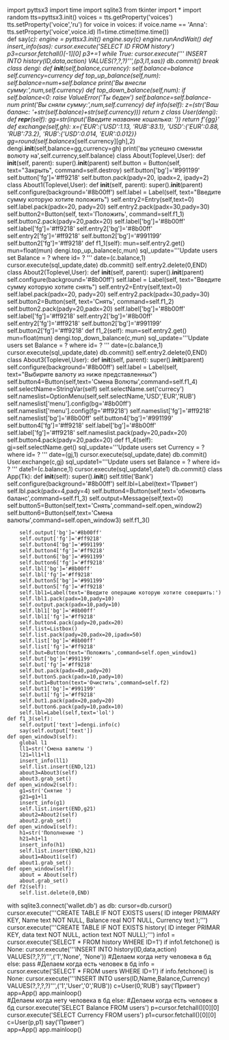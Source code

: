 import pyttsx3
import time
import sqlite3
from tkinter import *
import random
tts=pyttsx3.init()
voices = tts.getProperty('voices')
tts.setProperty('voice','ru')
for voice in voices:
    if voice.name == 'Anna':
        tts.setProperty('voice',voice.id)
l1=time.ctime(time.time())        
def say(*c):
    engine = pyttsx3.init()
    engine.say(c)
    engine.runAndWait()
def insert_info(sas):
    cursor.execute('SELECT ID FROM history')
    p3=cursor.fetchall()[-1][0]
    p3+=1
    while True:
        cursor.execute(''' INSERT INTO history(ID,data,action)
VALUES(?,?,?)''',(p3,l1,sas))
        db.commit()
        break
class dengi:
    def __init__(self,balance,currency):
        self.balance=balance
        self.currency=currency
    def top_up_balance(self,num):
        self.balance=num+self.balance
        print('Вы внесли сумму:',num,self.currency)
    def top_down_balance(self,num):
        if self.balance<0:
            raise ValueError('Ты беден')
        self.balance=self.balance-num
        print('Вы сняли сумму:',num,self.currency)
    def info(self):
        z=(str('Ваш баланс: '+str(self.balance)+str(self.currency)))
        return z
class User(dengi):
    def __repr__(self):
        gg=str(input('Введите название кошелька: '))
        return f'{gg}'  
    def exchange(self,gh):
        x={'EUR':{'USD':1.13,
                  'RUB':83.1},
           'USD':{'EUR':0.88,
                  'RUB':73.2},
           'RUB':{'USD':0.014,
                  'EUR':0.012}}
        gg=round(self.balance*x[self.currency][gh],2)
        dengi.__init__(self,balance=gg,currency=gh)
        print('вы успешно сменили волюту на',self.currency,self.balance)
class About(Toplevel,User):
    def __init__(self, parent):
        super().__init__(parent)
        self.button = Button(self, text="Закрыть", command=self.destroy)
        self.button['bg']='#991199'
        self.button['fg']='#ff9218'
        self.button.pack(pady=20, ipadx=2, ipady=2)
class About1(Toplevel,User):
    def __init__(self, parent):
        super().__init__(parent)
        self.configure(background='#8b00ff')
        self.label = Label(self, text="Введите сумму которую хотите положить")
        self.entry2=Entry(self,text=0)
        self.label.pack(padx=20, pady=20)
        self.entry2.pack(padx=30,pady=30)
        self.button2=Button(self,  text='Положить', command=self.f1_1)
        self.button2.pack(pady=20,padx=20)
        self.label['bg']='#8b00ff'
        self.label['fg']='#ff9218'
        self.entry2['bg']='#8b00ff'
        self.entry2['fg']='#ff9218' 
        self.button2['bg']='#991199'
        self.button2['fg']='#ff9218'
    def f1_1(self):
        mun=self.entry2.get()
        mun=float(mun)
        dengi.top_up_balance(c,mun)
        sql_update='''Update users set Balance = ? where id= ? '''
        date=(c.balance,1)
        cursor.execute(sql_update,date)
        db.commit()
        self.entry2.delete(0,END)
class About2(Toplevel,User):
     def __init__(self, parent):
        super().__init__(parent)
        self.configure(background='#8b00ff')
        self.label = Label(self, text="Введите сумму которую хотите снять")
        self.entry2=Entry(self,text=0)
        self.label.pack(padx=20, pady=20)
        self.entry2.pack(padx=30,pady=30)
        self.button2=Button(self,  text='Снять', command=self.f1_2)
        self.button2.pack(pady=20,padx=20)
        self.label['bg']='#8b00ff'
        self.label['fg']='#ff9218'
        self.entry2['bg']='#8b00ff'
        self.entry2['fg']='#ff9218'
        self.button2['bg']='#991199'
        self.button2['fg']='#ff9218'
     def f1_2(self):
        mun=self.entry2.get()
        mun=float(mun)
        dengi.top_down_balance(c,mun)
        sql_update='''Update users set Balance = ? where id= ? '''
        date=(c.balance,1)
        cursor.execute(sql_update,date)
        db.commit()
        self.entry2.delete(0,END)
class About3(Toplevel,User):
    def __init__(self, parent):
        super().__init__(parent)
        self.configure(background='#8b00ff')
        self.label = Label(self, text="Выбирите валюту из ниже представленных")
        self.button4=Button(self,text='Смена Волюты',command=self.f1_4)
        self.selectName=StringVar(self)
        self.selectName.set('currecy')
        self.nameslist=OptionMenu(self,self.selectName,'USD','EUR','RUB')
        self.nameslist['menu'].config(bg='#8b00ff')
        self.nameslist['menu'].config(fg='#ff9218')
        self.nameslist['fg']='#ff9218'
        self.nameslist['bg']='#8b00ff'
        self.button4['bg']='#991199'
        self.button4['fg']='#ff9218'
        self.label['bg']='#8b00ff'
        self.label['fg']='#ff9218'
        self.nameslist.pack(pady=20,padx=20)
        self.button4.pack(pady=20,padx=20)
    def f1_4(self):
        gj=self.selectName.get()
        sql_update='''Update users set Currency = ? where id= ? '''
        date=(gj,1)
        cursor.execute(sql_update,date)
        db.commit()
        User.exchange(c,gj)
        sql_update1='''Update users set Balance = ? where id= ? '''
        date1=(c.balance,1)
        cursor.execute(sql_update1,date1)
        db.commit()
class App(Tk): 
    def __init__(self):
        super().__init__()
        self.title('Bank')
        self.configure(background='#8b00ff')
        self.lbl=Label(text='Привет')
        self.lbl.pack(padx=4,pady=4)
        self.button4=Button(self,text='обновить баланс',command=self.f1_3)
        self.output=Message(self,text=0)
        self.button5=Button(self,text='Снять',command=self.open_window2)
        self.button6=Button(self,text='Смена валюты',command=self.open_window3)
        self.f1_3()

        self.output['bg']='#8b00ff'
        self.output['fg']='#ff9218'
        self.button4['bg']='#991199'
        self.button4['fg']='#ff9218'
        self.button6['bg']='#991199'
        self.button6['fg']='#ff9218'
        self.lbl['bg']='#8b00ff'
        self.lbl['fg']='#ff9218'
        self.button5['bg']='#991199'
        self.button5['fg']='#ff9218'
        self.lbl1=Label(text='Введите операцию которую хотите совершить:')
        self.lbl1.pack(padx=10,pady=10)
        self.output.pack(padx=10,pady=10)
        self.lbl1['bg']='#8b00ff'
        self.lbl1['fg']='#ff9218'
        self.button4.pack(pady=20,padx=20)
        self.list=Listbox()
        self.list.pack(pady=20,padx=20,ipadx=50)
        self.list['bg']='#8b00ff'
        self.list['fg']='#ff9218'
        self.but=Button(text='Положить',command=self.open_window1)
        self.but['bg']='#991199'
        self.but['fg']='#ff9218'
        self.but.pack(padx=40,pady=20)
        self.button5.pack(padx=10,pady=10)
        self.but1=Button(text='Очистить',command=self.f2)
        self.but1['bg']='#991199'
        self.but1['fg']='#ff9218'
        self.but1.pack(padx=20,pady=20)
        self.button6.pack(pady=10,padx=10)
        self.lbl=Label(self,text='lol')
    def f1_3(self):
        self.output['text']=dengi.info(c)
        say(self.output['text'])
    def open_window3(self):
        global l1
        ll1=str('Смена валюты ')
        l21=ll1+l1
        insert_info(ll1)
        self.list.insert(END,l21)
        about3=About3(self)
        about3.grab_set()
    def open_window2(self):
        g1=str('Снятие ')
        g21=g1+l1
        insert_info(g1)
        self.list.insert(END,g21)
        about2=About2(self)
        about2.grab_set()
    def open_window1(self):
        h1=str('Пополнение ')
        h21=h1+l1
        insert_info(h1)
        self.list.insert(END,h21)
        about1=About1(self)
        about1.grab_set()
    def open_window(self):
        about = About(self)
        about.grab_set()
    def f2(self):
        self.list.delete(0,END)
with sqlite3.connect('wallet.db') as db:
    cursor=db.cursor()
    cursor.execute('''CREATE TABLE IF NOT EXISTS users(
ID integer PRIMARY KEY,
Name text NOT NULL,
Balance real NOT NULL,
Currency text );''')
    cursor.execute('''CREATE TABLE IF NOT EXISTS history(
ID integer PRIMAR KEY,
data text NOT NULL,
action text NOT NULL);''')
    info1 = cursor.execute('SELECT * FROM history WHERE ID=1')
    if info1.fetchone() is None:
        cursor.execute('''INSERT INTO history(ID,data,action)
VALUES(?,?,?)''',('1','None', 'None'))
        #Делаем когда нету человека в бд
    else:
        pass
        #Делаем когда есть человек в бд
    info = cursor.execute('SELECT * FROM users WHERE ID=1')
    if info.fetchone() is None:
        cursor.execute('''INSERT INTO users(ID,Name,Balance,Currency)
VALUES(?,?,?,?)''',('1','User','0','RUB'))
        c=User(0,'RUB')
        say('Привет')               
        app=App()
        app.mainloop()  
        #Делаем когда нету человека в бд
    else:
        #Делаем когда есть человек в бд
        cursor.execute('SELECT Balance FROM users')
        p=cursor.fetchall()[0][0]
        cursor.execute('SELECT Currency FROM users')
        p1=cursor.fetchall()[0][0]
        c=User(p,p1)
        say('Привет')               
        app=App()
        app.mainloop()  


